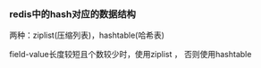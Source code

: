 ### redis中的hash对应的数据结构

两种：ziplist(压缩列表)，hashtable(哈希表)

field-value长度较短且个数较少时，使用ziplist ， 否则使用hashtable


